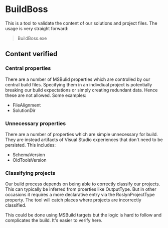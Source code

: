 # BuildBoss

This is a tool to validate the content of our solutions and project files.  The usage is very straight forward:

> BuildBoss.exe <solution path>

## Content verified 

### Central properties

There are a number of MSBulid properties which are controlled by our central build files.  Specifying them in an indivdiual project is potentially breaking our build expectations or simply creating redundant data.  Hence these are not allowed.  Some examples:

- FileAlignment
- SolutionDir

### Unnecessary properties

There are a number of properties which are simple unnecessary for build.  They are instead artifacts of Visual Studio experiences that don't need to be persisted.  This includes:

- SchemaVersion
- OldToolsVersion

### Classifying projects

Our build process depends on being able to correctly classify our projects.  This can typically be inferred from proerties like OutputType.  But in other occasions it requires a more declarative entry via the RoslynProjectType property.  The tool will catch places where projects are incorrectly classified.

This could be done using MSBuild targets but the logic is hard to follow and complicates the build.  It's easier to verify here.

